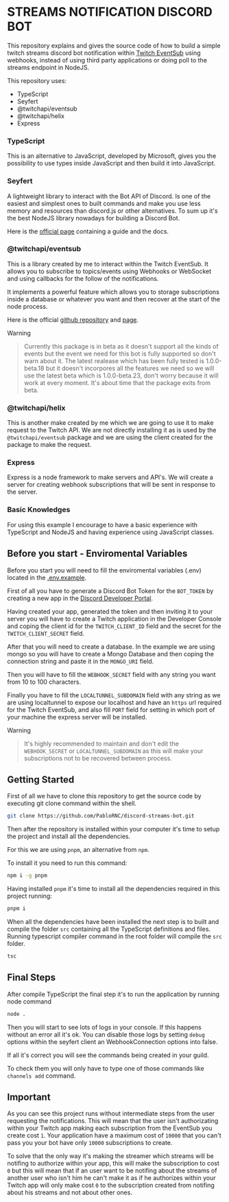 # STREAMS NOTIFICATION DISCORD BOT

This repository explains and gives the source code of how to build a simple twitch streams discord bot notification within [Twitch EventSub](https://dev.twitch.tv/docs/eventsub/) using webhooks, instead of using third party applications or doing poll to the streams endpoint in NodeJS.

This repository uses:

* TypeScript 
* Seyfert 
* @twitchapi/eventsub
* @twitchapi/helix
* Express

### TypeScript

This is an alternative to JavaScript, developed by Microsoft, gives you the possibility to use types inside JavaScript and then build it into JavaScript.

### Seyfert 

A lightweight library to interact with the Bot API of Discord. Is one of the easiest and simplest ones to built commands and make you use less memory and resources than discord.js or other alternatives. To sum up it's the best NodeJS library nowadays for building a Discord Bot.

Here is the [official page](https://seyfert.dev) containing a guide and the docs.

### @twitchapi/eventsub

This is a library created by me to interact within the Twitch EventSub. It allows you to subscribe to topics/events using Webhooks or WebSocket and using callbacks for the follow of the notifications.

It implements a powerful feature which allows you to storage subscriptions inside a database or whatever you want and then recover at the start of the node process.

Here is the official [github repository](https://github.com/PabloRNC/twitchapi) and [page](https://pablornc.github.io/twitchapi).

>[!WARNING]

>Currently this package is in beta as it doesn't support all the kinds of events but the event we need for this bot is fully supported so don't warn about it. The latest realease which has been fully tested is 1.0.0-beta.18 but it doesn't incorpores all the features we need so we will use the latest beta which is 1.0.0-beta.23, don't worry because it will work at every moment. It's about time that the package exits from beta. 
### @twitchapi/helix

This is another make created by me which we are going to use it to make request to the Twitch API. We are not directly installing it as is used by the `@twitchapi/eventsub` package and we are using the client created for the package to make the request.

### Express

Express is a node framework to make servers and API's. We will create a server for creating webhook subscriptions that will be sent in response to the server.

### Basic Knowledges

For using this example I encourage to have a basic experience with TypeScript and NodeJS and having experience using JavaScript classes.

## Before you start - Enviromental Variables

Before you start you will need to fill the enviromental variables (.env) located in the [.env.example](.env.example). 

First of all you have to generate a Discord Bot Token for the `BOT_TOKEN` by creating a new app in the [Discord Developer Portal](https://discord.com/developers/applications).

Having created your app, generated the token and then inviting it to your server you will have to create a Twitch application in the Developer Console and coping the client id for the `TWITCH_CLIENT_ID` field and the secret for the `TWITCH_CLIENT_SECRET` field.

After that you will need to create a database. In the example we are using mongo so you will have to create a Mongo Database and then coping the connection string and paste it in the `MONGO_URI` field.

Then you will have to fill the `WEBHOOK_SECRET` field with any string you want from 10 to 100 characters. 

Finally you have to fill the `LOCALTUNNEL_SUBDOMAIN` field with any string as we are using localtunnel to expose our localhost and have an `https` url required for the Twitch EventSub, and also fill `PORT` field for setting in which port of your machine the express server will be installed.

>[!WARNING]

>It's highly recommended to maintain and don't edit the `WEBHOOK_SECRET` or `LOCALTUNNEL_SUBDOMAIN` as this will make your subscriptions not to be recovered between process.


## Getting Started

First of all we have to clone this repository to get the source code by executing git clone command within the shell.

```bash
git clone https://github.com/PabloRNC/discord-streams-bot.git
```

Then after the repository is installed within your computer it's time to setup the project and install all the dependencies.

For this we are using `pnpm`, an alternative from `npm`. 

To install it you need to run this command:

```bash
npm i -g pnpm
```

Having installed `pnpm` it's time to install all the dependencies required in this project running:

```bash
pnpm i
```

When all the dependencies have been installed the next step is to built and compile the folder `src` containing all the TypeScript definitions and files. Running typescript compiler command in the root folder will compile the `src` folder.

```bash
tsc
```

## Final Steps

After compile TypeScript the final step it's to run the application by running node command

```bash
node .
```

Then you will start to see lots of logs in your console. If this happens without an error all it's ok. 
You can disable those logs by setting `debug` options within the seyfert client an WebhookConnection options into false.

If all it's correct you will see the commands being created in your guild. 

To check them you will only have to type one of those commands like `channels add` command.

## Important

As you can see this project runs without intermediate steps from the user requesting the notifications. This will mean that the user isn't authorizating within your Twitch app making each subscription from the EventSub you create cost `1`. Your application have a maximum cost of `10000` that you can't pass you your bot have only `10000` subscriptions to create. 

To solve that the only way it's making the streamer which streams will be notifing to authorize within your app, this will make the subscription to cost `0` but this will mean that if an user want to be notifing about the streams of another user who isn't him he can't make it as if he authorizes within your Twitch app will only make cost `0` to the subscription created from notifing about his streams and not about other ones.

